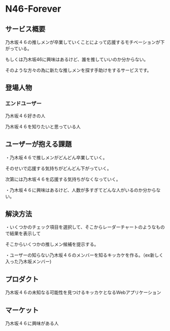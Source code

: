 # N46-Forever
## サービス概要
乃木坂４６の推しメンが卒業していくことによって応援するモチベーションが下がっている。

もしくは乃木坂46に興味はあるけど、誰を推していいのか分からない。

そのような方々の為に新たな推しメンを探す手助けをするサービスです。

## 登場人物

### エンドユーザー

乃木坂４６好きの人

乃木坂４６を知りたいと思っている人

## ユーザーが抱える課題
・乃木坂４６で推しメンがどんどん卒業していく。

そのせいで応援する気持ちがどんどん下がっていく。

次第には乃木坂４６を応援する気持ちがなくなっていく。

・乃木坂４６に興味はあるけど、人数が多すぎてどんな人がいるのか分からない。

## 解決方法
・いくつかのチェック項目を選択して、そこからレーダーチャートのようなもので結果を表示して

そこからいくつかの推しメン候補を提示する。

・ユーザーの知らない乃木坂４６のメンバーを知るキッカケを作る。（ex新しく入った乃木坂メンバー)

## プロダクト
乃木坂４６の未知なる可能性を見つけるキッカケとなるWebアプリケーション

## マーケット
乃木坂４６に興味がある人
